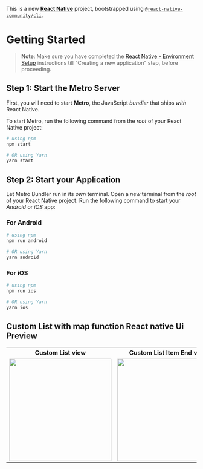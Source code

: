 This is a new [**React Native**](https://reactnative.dev) project, bootstrapped using [`@react-native-community/cli`](https://github.com/react-native-community/cli).

# Getting Started

> **Note**: Make sure you have completed the [React Native - Environment Setup](https://reactnative.dev/docs/environment-setup) instructions till "Creating a new application" step, before proceeding.

## Step 1: Start the Metro Server

First, you will need to start **Metro**, the JavaScript _bundler_ that ships _with_ React Native.

To start Metro, run the following command from the _root_ of your React Native project:

```bash
# using npm
npm start

# OR using Yarn
yarn start
```

## Step 2: Start your Application

Let Metro Bundler run in its _own_ terminal. Open a _new_ terminal from the _root_ of your React Native project. Run the following command to start your _Android_ or _iOS_ app:

### For Android

```bash
# using npm
npm run android

# OR using Yarn
yarn android
```

### For iOS

```bash
# using npm
npm run ios

# OR using Yarn
yarn ios
```

## Custom List with map function React native Ui Preview

<table>
  
  
<tr>                    
   
   <th>Custom List view</th>
   <th>Custom List Item End view</th>

</tr>
  
  
  
  
<tr>
  
<td>

<img src="https://github.com/mdsomad/React_Native_Learn-/assets/103892160/dc3cbb5f-a47b-421c-9c58-ad2152159356" width="270"/>

</td>
<td>

<img src="https://github.com/mdsomad/React_Native_Learn-/assets/103892160/e1f28228-dbdf-4ecd-982d-6208701061f8" width="270"/>

</td>

</table>




